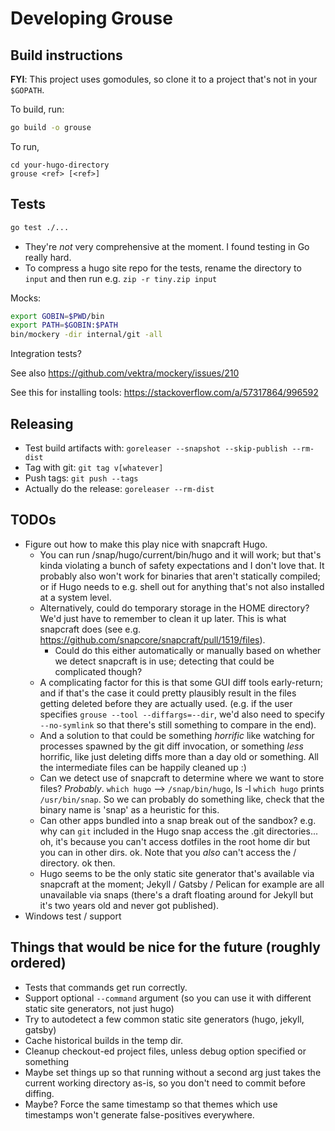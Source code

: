 # Developing Grouse

## Build instructions

**FYI**: This project uses gomodules, so clone it to a project that's not in your `$GOPATH`.

To build, run:

```sh
go build -o grouse
```

To run,

```
cd your-hugo-directory
grouse <ref> [<ref>]
```

## Tests

```sh
go test ./...
```

- They're _not_ very comprehensive at the moment. I found testing in Go really hard.
- To compress a hugo site repo for the tests, rename the directory to `input` and then run e.g. `zip -r tiny.zip input`

Mocks:

```sh
export GOBIN=$PWD/bin
export PATH=$GOBIN:$PATH
bin/mockery -dir internal/git -all
```

Integration tests?

See also https://github.com/vektra/mockery/issues/210

See this for installing tools: https://stackoverflow.com/a/57317864/996592

## Releasing

- Test build artifacts with: `goreleaser --snapshot --skip-publish --rm-dist`
- Tag with git: `git tag v[whatever]`
- Push tags: `git push --tags`
- Actually do the release: `goreleaser --rm-dist`

## TODOs
- Figure out how to make this play nice with snapcraft Hugo.
  - You can run /snap/hugo/current/bin/hugo and it will work; but that's kinda violating a bunch of safety expectations and I don't love that. It probably also won't work for binaries that aren't statically compiled; or if Hugo needs to e.g. shell out for anything that's not also installed at a system level.
  - Alternatively, could do temporary storage in the HOME directory? We'd just have to remember to clean it up later. This is what snapcraft does (see e.g. https://github.com/snapcore/snapcraft/pull/1519/files).
    - Could do this either automatically or manually based on whether we detect snapcraft is in use; detecting that could be complicated though?
  - A complicating factor for this is that some GUI diff tools early-return; and if that's the case it could pretty plausibly result in the files getting deleted before they are actually used. (e.g. if the user specifies `grouse --tool --diffargs=--dir`, we'd also need to specify `--no-symlink` so that there's still something to compare in the end).
  - And a solution to that could be something _horrific_ like watching for processes spawned by the git diff invocation, or something _less_ horrific, like just deleting diffs more than a day old or something. All the intermediate files can be happily cleaned up :)
  - Can we detect use of snapcraft to determine where we want to store files? _Probably_. `which hugo` --> `/snap/bin/hugo`, ls -l  `which hugo` prints `/usr/bin/snap`. So we can probably do something like, check that the binary name is 'snap' as a heuristic for this.
  - Can other apps bundled into a snap break out of the sandbox? e.g. why can `git` included in the Hugo snap access the .git directories... oh, it's because you can't access dotfiles in the root home dir but you can in other dirs. ok. Note that you _also_ can't access the / directory. ok then.
  - Hugo seems to be the only static site generator that's available via snapcraft at the moment; Jekyll / Gatsby / Pelican for example are all unavailable via snaps (there's a draft floating around for Jekyll but it's two years old and never got published).
- Windows test / support

## Things that would be nice for the future (roughly ordered)
- Tests that commands get run correctly.
- Support optional `--command` argument (so you can use it with different static site generators, not just hugo)
- Try to autodetect a few common static site generators (hugo, jekyll, gatsby)
- Cache historical builds in the temp dir.
- Cleanup checkout-ed project files, unless debug option specified or something
- Maybe set things up so that running without a second arg just takes the current working directory as-is, so you don't need to commit before diffing.
- Maybe? Force the same timestamp so that themes which use timestamps won't generate false-positives everywhere.
